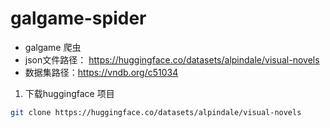 # galgame-spider
- galgame 爬虫
- json文件路径：
https://huggingface.co/datasets/alpindale/visual-novels
- 数据集路径：https://vndb.org/c51034


1. 下载huggingface 项目
```bash
git clone https://huggingface.co/datasets/alpindale/visual-novels
```